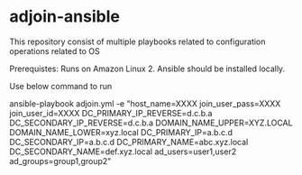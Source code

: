 # adjoin-ansible
This repository consist of multiple playbooks related to configuration operations related to OS

Prerequistes:
Runs on Amazon Linux 2.
Ansible should be installed locally.

Use below command to run 

ansible-playbook adjoin.yml -e "host_name=XXXX join_user_pass=XXXX join_user_id=XXXX DC_PRIMARY_IP_REVERSE=d.c.b.a DC_SECONDARY_IP_REVERSE=d.c.b.a DOMAIN_NAME_UPPER=XYZ.LOCAL DOMAIN_NAME_LOWER=xyz.local DC_PRIMARY_IP=a.b.c.d DC_SECONDARY_IP=a.b.c.d DC_PRIMARY_NAME=abc.xyz.local DC_SECONDARY_NAME=def.xyz.local ad_users=user1,user2 ad_groups=group1,group2"
